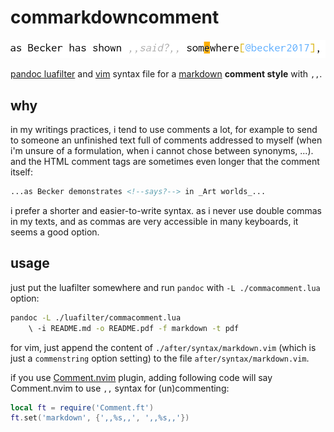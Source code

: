 commarkdowncomment
==================

![](./img/vim.png)

[pandoc luafilter](https://pandoc.org/lua-filters.html) and [vim](https://www.vim.org/) syntax file for a [markdown](https://pandoc.org/MANUAL.html#pandocs-markdown) __comment style__ with `,,`.

why
---

in my writings practices, i tend to use comments a lot, for example to send to someone an unfinished text full of comments addressed to myself (when i'm unsure of a formulation, when i cannot chose between synonyms, ...). and the HTML comment tags are sometimes even longer that the comment itself:

```markdown
...as Becker demonstrates <!--says?--> in _Art worlds_...
```

i prefer a shorter and easier-to-write syntax. as i never use double commas in my texts, and as commas are very accessible in many keyboards, it seems a good option.

usage
-----

just put the luafilter somewhere and run `pandoc` with `-L ./commacomment.lua` option:

```bash
pandoc -L ./luafilter/commacomment.lua 
    \ -i README.md -o README.pdf -f markdown -t pdf
```

for vim, just append the content of `./after/syntax/markdown.vim` (which is just a `commenstring` option setting) to the file `after/syntax/markdown.vim`.

if you use [Comment.nvim](https://github.com/numToStr/Comment.nvim) plugin, adding following code will say Comment.nvim to use `,,` syntax for (un)commenting:

```lua
local ft = require('Comment.ft')
ft.set('markdown', {',,%s,,', ',,%s,,'})
```
